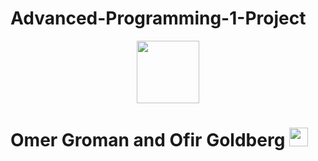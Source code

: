 # Advanced-Programming-1-Project
<div id="header" align="center">
  <img src="https://media.giphy.com/media/M9gbBd9nbDrOTu1Mqx/giphy.gif" width="100"/>
</div>
<h1>
  Omer Groman and Ofir Goldberg
  <img src="https://media.giphy.com/media/hvRJCLFzcasrR4ia7z/giphy.gif" width="30px"/>
</h1>
